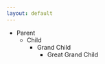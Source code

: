 ```yaml
---
layout: default
---
```

<html>
<body>
    <div class="row">
        <div class="col-md-4">
            <ul id='frontEnd'>
                <li><span class='caret'>Parent</span>
                    <ul class='nested'>
                        <li><span class='caret'>Child</span>
                            <ul class='nested'>
                                <li><span class='caret'>Grand Child</span>
                                    <ul class='nested'>
                                        <li>Great Grand Child</li>
                                    </ul>
                                </li>
                            </ul>
                        </li>
                    </ul>
                </li>
            </ul>
        </div>
    </div>
</body>
</html>